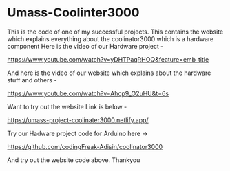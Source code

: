 # Umass-Coolinter3000
This is the code of one of my successful projects. This contains the website which explains everything about the coolinator3000 which is a hardware component
Here is the video of our Hardware project -

https://www.youtube.com/watch?v=yDHTPaqRHOQ&feature=emb_title

And here is the video of our website which explains about the hardware stuff and others - 

https://www.youtube.com/watch?v=Ahcp9_O2uHU&t=6s

Want to try out the website Link is below - 

https://umass-project-coolinater3000.netlify.app/

Try our Hadware project code for Arduino here ->

https://github.com/codingFreak-Adisin/coolinator3000

And try out the website code above. 
Thankyou
